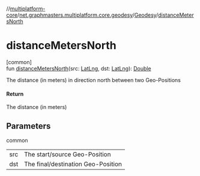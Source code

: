//[multiplatform-core](../../../index.md)/[net.graphmasters.multiplatform.core.geodesy](../index.md)/[Geodesy](index.md)/[distanceMetersNorth](distance-meters-north.md)

# distanceMetersNorth

[common]\
fun [distanceMetersNorth](distance-meters-north.md)(src: [LatLng](../../net.graphmasters.multiplatform.core.model/-lat-lng/index.md), dst: [LatLng](../../net.graphmasters.multiplatform.core.model/-lat-lng/index.md)): [Double](https://kotlinlang.org/api/latest/jvm/stdlib/kotlin/-double/index.html)

The distance (in meters) in direction north between two Geo-Positions

#### Return

The distance (in meters)

## Parameters

common

| | |
|---|---|
| src | The start/source Geo-Position |
| dst | The final/destination Geo-Position |
